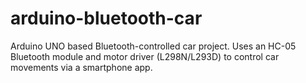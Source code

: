 # arduino-bluetooth-car
Arduino UNO based Bluetooth-controlled car project. Uses an HC-05 Bluetooth module and motor driver (L298N/L293D) to control car movements via a smartphone app.
